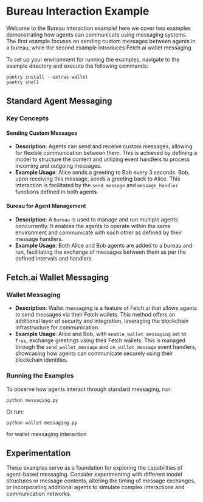 # Bureau Interaction Example
Welcome to the Bureau Interaction example! here we cover two examples demonstrating how agents can communicate using messaging systems. The first example focuses on sending custom messages between agents in a bureau, while the second example introduces Fetch.ai wallet messaging

To set up your environment for running the examples, navigate to the example directory and execute the following commands:

```
poetry install --extras wallet
poetry shell
```

## Standard Agent Messaging

### Key Concepts

#### Sending Custom Messages

- **Description**: Agents can send and receive custom messages, allowing for flexible communication between them. This is achieved by defining a model to structure the content and utilizing event handlers to process incoming and outgoing messages.
- **Example Usage**: Alice sends a greeting to Bob every 3 seconds. Bob, upon receiving this message, sends a greeting back to Alice. This interaction is facilitated by the `send_message` and `message_handler` functions defined in both agents.

#### Bureau for Agent Management

- **Description**: A `Bureau` is used to manage and run multiple agents concurrently. It enables the agents to operate within the same environment and communicate with each other as defined by their message handlers.
- **Example Usage**: Both Alice and Bob agents are added to a bureau and run, facilitating the exchange of messages between them as per the defined intervals and handlers.

## Fetch.ai Wallet Messaging

### Wallet Messaging

- **Description**: Wallet messaging is a feature of Fetch.ai that allows agents to send messages via their Fetch wallets. This method offers an additional layer of security and integration, leveraging the blockchain infrastructure for communication.
- **Example Usage**: Alice and Bob, with `enable_wallet_messaging` set to `True`, exchange greetings using their Fetch wallets. This is managed through the `send_wallet_message` and `on_wallet_message` event handlers, showcasing how agents can communicate securely using their blockchain identities.

### Running the Examples

To observe how agents interact through standard messaging, run:

```
python messaging.py
```
Or run:

```
python wallet-messaging.py
```

for wallet messaging interaction

## Experimentation

These examples serve as a foundation for exploring the capabilities of agent-based messaging. Consider experimenting with different model structures or message contents, altering the timing of message exchanges, or incorporating additional agents to simulate complex interactions and communication networks.
